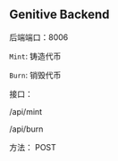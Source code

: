 ## Genitive Backend 


后端端口：8006

`Mint`: 铸造代币

`Burn`: 销毁代币


接口：

/api/mint 

/api/burn

方法：
POST
